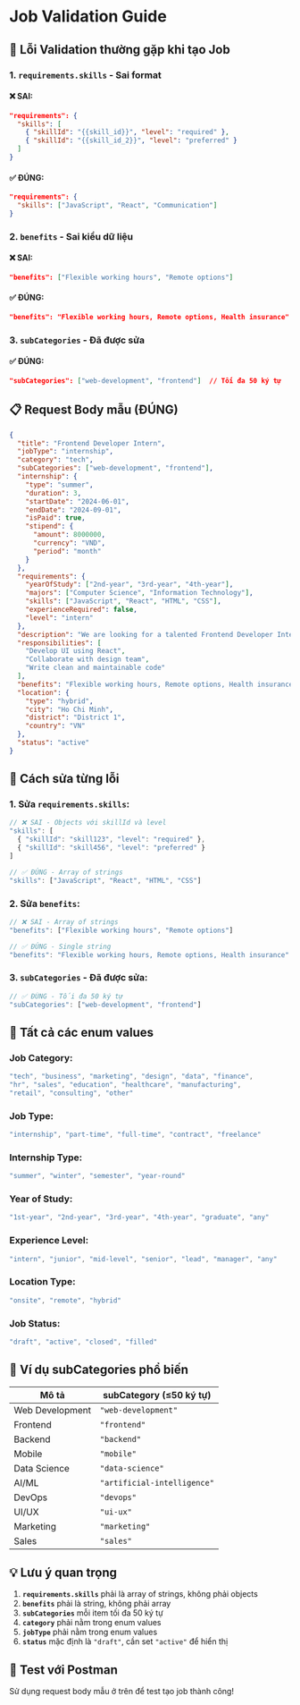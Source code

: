 # Job Validation Guide

## 🚨 **Lỗi Validation thường gặp khi tạo Job**

### **1. `requirements.skills` - Sai format**
#### ❌ **SAI:**
```json
"requirements": {
  "skills": [
    { "skillId": "{{skill_id}}", "level": "required" },
    { "skillId": "{{skill_id_2}}", "level": "preferred" }
  ]
}
```

#### ✅ **ĐÚNG:**
```json
"requirements": {
  "skills": ["JavaScript", "React", "Communication"]
}
```

### **2. `benefits` - Sai kiểu dữ liệu**
#### ❌ **SAI:**
```json
"benefits": ["Flexible working hours", "Remote options"]
```

#### ✅ **ĐÚNG:**
```json
"benefits": "Flexible working hours, Remote options, Health insurance"
```

### **3. `subCategories` - Đã được sửa**
#### ✅ **ĐÚNG:**
```json
"subCategories": ["web-development", "frontend"]  // Tối đa 50 ký tự
```

## 📋 **Request Body mẫu (ĐÚNG)**

```json
{
  "title": "Frontend Developer Intern",
  "jobType": "internship",
  "category": "tech",
  "subCategories": ["web-development", "frontend"],
  "internship": {
    "type": "summer",
    "duration": 3,
    "startDate": "2024-06-01",
    "endDate": "2024-09-01",
    "isPaid": true,
    "stipend": {
      "amount": 8000000,
      "currency": "VND",
      "period": "month"
    }
  },
  "requirements": {
    "yearOfStudy": ["2nd-year", "3rd-year", "4th-year"],
    "majors": ["Computer Science", "Information Technology"],
    "skills": ["JavaScript", "React", "HTML", "CSS"],
    "experienceRequired": false,
    "level": "intern"
  },
  "description": "We are looking for a talented Frontend Developer Intern to join our team...",
  "responsibilities": [
    "Develop UI using React",
    "Collaborate with design team",
    "Write clean and maintainable code"
  ],
  "benefits": "Flexible working hours, Remote options, Health insurance, Learning opportunities",
  "location": {
    "type": "hybrid",
    "city": "Ho Chi Minh",
    "district": "District 1",
    "country": "VN"
  },
  "status": "active"
}
```

## 🔧 **Cách sửa từng lỗi**

### **1. Sửa `requirements.skills`:**
```javascript
// ❌ SAI - Objects với skillId và level
"skills": [
  { "skillId": "skill123", "level": "required" },
  { "skillId": "skill456", "level": "preferred" }
]

// ✅ ĐÚNG - Array of strings
"skills": ["JavaScript", "React", "HTML", "CSS"]
```

### **2. Sửa `benefits`:**
```javascript
// ❌ SAI - Array of strings
"benefits": ["Flexible working hours", "Remote options"]

// ✅ ĐÚNG - Single string
"benefits": "Flexible working hours, Remote options, Health insurance"
```

### **3. `subCategories` - Đã được sửa:**
```javascript
// ✅ ĐÚNG - Tối đa 50 ký tự
"subCategories": ["web-development", "frontend"]
```

## 📝 **Tất cả các enum values**

### **Job Category:**
```javascript
"tech", "business", "marketing", "design", "data", "finance", 
"hr", "sales", "education", "healthcare", "manufacturing", 
"retail", "consulting", "other"
```

### **Job Type:**
```javascript
"internship", "part-time", "full-time", "contract", "freelance"
```

### **Internship Type:**
```javascript
"summer", "winter", "semester", "year-round"
```

### **Year of Study:**
```javascript
"1st-year", "2nd-year", "3rd-year", "4th-year", "graduate", "any"
```

### **Experience Level:**
```javascript
"intern", "junior", "mid-level", "senior", "lead", "manager", "any"
```

### **Location Type:**
```javascript
"onsite", "remote", "hybrid"
```

### **Job Status:**
```javascript
"draft", "active", "closed", "filled"
```

## 🎯 **Ví dụ subCategories phổ biến**

| Mô tả | subCategory (≤50 ký tự) |
|-------|----------------------|
| Web Development | `"web-development"` |
| Frontend | `"frontend"` |
| Backend | `"backend"` |
| Mobile | `"mobile"` |
| Data Science | `"data-science"` |
| AI/ML | `"artificial-intelligence"` |
| DevOps | `"devops"` |
| UI/UX | `"ui-ux"` |
| Marketing | `"marketing"` |
| Sales | `"sales"` |

## 💡 **Lưu ý quan trọng**

1. **`requirements.skills`** phải là array of strings, không phải objects
2. **`benefits`** phải là string, không phải array
3. **`subCategories`** mỗi item tối đa 50 ký tự
4. **`category`** phải nằm trong enum values
5. **`jobType`** phải nằm trong enum values
6. **`status`** mặc định là `"draft"`, cần set `"active"` để hiển thị

## 🚀 **Test với Postman**

Sử dụng request body mẫu ở trên để test tạo job thành công!
